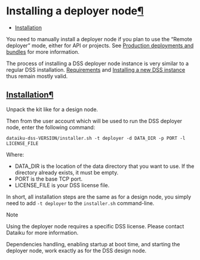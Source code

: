 Installing a deployer node[¶](#installing-a-deployer-node "Permalink to this heading")
======================================================================================



* [Installation](#installation)



You need to manually install a deployer node if you plan to use the “Remote deployer” mode, either for API or projects. See [Production deployments and bundles](../../deployment/index.html) for more information.


The process of installing a DSS deployer node instance is very similar to a regular DSS installation. [Requirements](requirements.html) and [Installing a new DSS instance](initial-install.html) thus remain mostly valid.



[Installation](#id1)[¶](#installation "Permalink to this heading")
------------------------------------------------------------------


Unpack the kit like for a design node.


Then from the user account which will be used to run the DSS deployer node, enter the following command:



```
dataiku-dss-VERSION/installer.sh -t deployer -d DATA_DIR -p PORT -l LICENSE_FILE

```


Where:


* DATA\_DIR is the location of the data directory that you want to use. If the directory already exists, it must be empty.
* PORT is the base TCP port.
* LICENSE\_FILE is your DSS license file.


In short, all installation steps are the same as for a design node, you simply need to add `-t deployer` to the `installer.sh` command\-line.



Note


Using the deployer node requires a specific DSS license. Please contact Dataiku for more information.



Dependencies handling, enabling startup at boot time, and starting the deployer node, work exactly as for the DSS design node.
